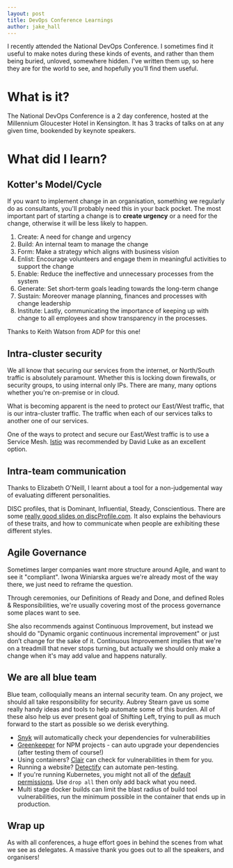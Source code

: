 ```yaml
---
layout: post
title: DevOps Conference Learnings
author: jake_hall
---
```


I recently attended the National DevOps Conference. I sometimes find it useful to make notes during these kinds of events, and rather than them being buried, unloved, somewhere hidden. I've written them up, so here they are for the world to see, and hopefully you'll find them useful.

# What is it?

The National DevOps Conference is a 2 day conference, hosted at the Millennium Gloucester Hotel in Kensington. It has 3 tracks of talks on at any given time, bookended by keynote speakers.

# What did I learn?

## Kotter's Model/Cycle

If you want to implement change in an organisation, something we regularly do as consultants, you'll probably need this in your back pocket. The most important part of starting a change is to **create urgency** or a need for the change, otherwise it will be less likely to happen.

1. Create: A need for change and urgency
2. Build: An internal team to manage the change
3. Form: Make a strategy which aligns with business vision
4. Enlist: Encourage volunteers and engage them in meaningful activities to support the change
5. Enable: Reduce the ineffective and unnecessary processes from the system
6. Generate: Set short-term goals leading towards the long-term change
7. Sustain: Moreover manage planning, finances and processes with change leadership
8. Institute: Lastly, communicating the importance of keeping up with change to all employees and show transparency in the processes.

Thanks to Keith Watson from ADP for this one!

## Intra-cluster security

We all know that securing our services from the internet, or North/South traffic is absolutely paramount. Whether this is locking down firewalls, or security groups, to using internal only IPs. There are many, many options whether you're on-premise or in cloud.

What is becoming apparent is the need to protect our East/West traffic, that is our intra-cluster traffic. The traffic when each of our services talks to another one of our services.

One of the ways to protect and secure our East/West traffic is to use a Service Mesh. [Istio](https://istio.io/) was recommended by David Luke as an excellent option.

## Intra-team communication

Thanks to Elizabeth O'Neill, I learnt about a tool for a non-judgemental way of evaluating different personalities.

DISC profiles, that is Dominant, Influential, Steady, Conscientious. There are some [really good slides on discProfile.com](https://www.discprofile.com/what-is-disc/overview/). It also explains the behaviours of these traits, and how to communicate when people are exhibiting these different styles.

## Agile Governance

Sometimes larger companies want more structure around Agile, and want to see it "compliant". Iwona Winiarska argues we're already most of the way there, we just need to reframe the question.

Through ceremonies, our Definitions of Ready and Done, and defined Roles & Responsibilities, we're usually covering most of the process governance some places want to see.

She also recommends against Continuous Improvement, but instead we should do "Dynamic organic continuous incremental improvement" or just don’t change for the sake of it. Continuous Improvement implies that we're on a treadmill that never stops turning, but actually we should only make a change when it's may add value and happens naturally.

## We are all blue team

Blue team, colloquially means an internal security team. On any project, we should all take responsibility for security. Aubrey Stearn gave us some really handy ideas and tools to help automate some of this burden. All of these also help us ever present goal of Shifting Left, trying to pull as much forward to the start as possible so we derisk everything.

* [Snyk](https://snyk.io/) will automatically check your dependencies for vulnerabilities
* [Greenkeeper](https://greenkeeper.io/) for NPM projects - can auto upgrade your dependencies (after testing them of course!)
* Using containers? [Clair](https://coreos.com/clair/docs/latest/) can check for vulnerabilities in them for you.
* Running a website? [Detectify](https://detectify.com) can automate pen-testing.
* If you're running Kubernetes, you might not all of the [default permissions](https://kubesec.io/basics/containers-securitycontext-capabilities-drop-index-all). Use `drop all` then only add back what you need.
* Multi stage docker builds can limit the blast radius of build tool vulnerabilities, run the minimum possible in the container that ends up in production.

## Wrap up

As with all conferences, a huge effort goes in behind the scenes from what we see as delegates. A massive thank you goes out to all the speakers, and organisers!
